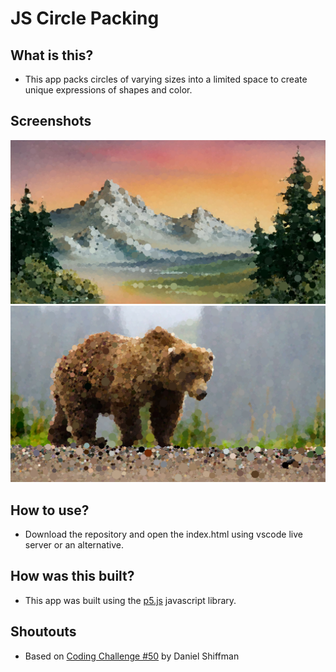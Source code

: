 # JS Circle Packing

## What is this?
* This app packs circles of varying sizes into a limited space to create unique expressions of shapes and color.

## Screenshots
![bob-ross painting circle packed](./assets/screenshot-1.png)
![bob-ross painting circle packed](./assets/screenshot-2.png)

## How to use?
* Download the repository and open the index.html using vscode live server or an alternative.

## How was this built?
* This app was built using the [p5.js](https://p5js.org/) javascript library.

## Shoutouts
* Based on [Coding Challenge #50](https://www.youtube.com/watch?v=QHEQuoIKgNE) by Daniel Shiffman